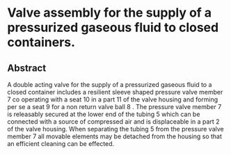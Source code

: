 # Valve assembly for the supply of a pressurized gaseous fluid to closed containers.

## Abstract
A double acting valve for the supply of a pressurized gaseous fluid to a closed container includes a resilient sleeve shaped pressure valve member 7 co operating with a seat 10 in a part 11 of the valve housing and forming per se a seat 9 for a non return valve ball 8 . The pressure valve member 7 is releasably secured at the lower end of the tubing 5 which can be connected with a source of compressed air and is displaceable in a part 2 of the valve housing. When separating the tubing 5 from the pressure valve member 7 all movable elements may be detached from the housing so that an efficient cleaning can be effected.